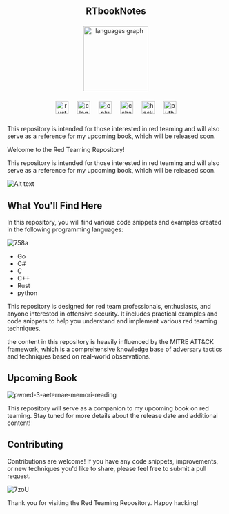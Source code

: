 <br clear="both">

<h2 align="center">RTbookNotes</h2>

###

<div align="center">
  <img src="https://github-readme-stats.vercel.app/api/top-langs?username=michredteam&locale=en&hide_title=true&layout=compact&card_width=320&langs_count=5&theme=dracula&hide_border=true" height="150" alt="languages graph"  />
</div>

###

<div align="center">
  <img src="https://skillicons.dev/icons?i=rust" height="30" alt="rust logo"  />
  <img width="12" />
  <img src="https://cdn.jsdelivr.net/gh/devicons/devicon/icons/c/c-original.svg" height="30" alt="c logo"  />
  <img width="12" />
  <img src="https://cdn.jsdelivr.net/gh/devicons/devicon/icons/cplusplus/cplusplus-original.svg" height="30" alt="cplusplus logo"  />
  <img width="12" />
  <img src="https://cdn.jsdelivr.net/gh/devicons/devicon/icons/csharp/csharp-original.svg" height="30" alt="csharp logo"  />
  <img width="12" />
  <img src="https://cdn.jsdelivr.net/gh/devicons/devicon/icons/haskell/haskell-original.svg" height="30" alt="haskell logo"  />
  <img width="12" />
  <img src="https://cdn.jsdelivr.net/gh/devicons/devicon/icons/python/python-original.svg" height="30" alt="python logo"  />
</div>

###

<div align="left">
</div>

###





This repository is intended for those interested in red teaming and will also serve as a reference for my upcoming book, which will be released soon.

Welcome to the Red Teaming Repository!

This repository is intended for those interested in red teaming and will also serve as a reference for my upcoming book, which will be released soon. 


![Alt text](https://spotify-recently-played-readme.vercel.app/api?user=31muh6o4q22ch45ii33ajackeb6m&unique={true|1|on|yes})

## What You'll Find Here

In this repository, you will find various code snippets and examples created in the following programming languages:

![758a](https://github.com/michredteam/RTbookNotes/assets/168865716/f94231d0-6c9e-4b89-ba9c-e0b7a03b5472)

- Go
- C#
- C
- C++
- Rust
- python

This repository is designed for red team professionals, enthusiasts, and anyone interested in offensive security. It includes practical examples and code snippets to help you understand and implement various red teaming techniques.

the content in this repository is heavily influenced by the MITRE ATT&CK framework, which is a comprehensive knowledge base of adversary tactics and techniques based on real-world observations.

## Upcoming Book

![pwned-3-aeternae-memori-reading](https://github.com/michredteam/RTbookNotes/assets/168865716/58e4cdef-afcf-4c6b-ad04-fbada43bb39f)


This repository will serve as a companion to my upcoming book on red teaming. Stay tuned for more details about the release date and additional content!

## Contributing

Contributions are welcome! If you have any code snippets, improvements, or new techniques you'd like to share, please feel free to submit a pull request.


![7zoU](https://github.com/michredteam/RTbookNotes/assets/168865716/b0c72247-0632-4e4f-9183-2fd9485ccc38)

Thank you for visiting the Red Teaming Repository. Happy hacking!
